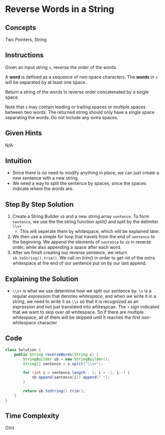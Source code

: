 # Reverse Words in a String

## Concepts
Two Pointers, String

## Instructions
Given an input string ```s```, reverse the order of the words.

A **word** is defined as a sequence of non-space characters. The **words** in ```s``` will be separated by at least one space.

Return a string of the words in reverse order concatenated by a single space.

Note that ```s``` may contain leading or trailing spaces or multiple spaces between two words. The returned string should only have a single space separating the words. Do not include any extra spaces.

## Given Hints
N/A

## Intuition
- Since there is no need to modify anything in place, we can just create a new sentence with a new string.
- We need a way to split the sentence by spaces, since the spaces indicate where the words are.

## Step By Step Solution
1. Create a String Builder ```sb``` and a new string array ```sentence```. To form ```sentence```, we use the the string function _split()_ and split by the delimiter ```\\s+```
   * This will seperate them by whitespace, which will be explained later.
3. We then use a simple for loop that travels from the end of ```sentence``` to the beginning. We append the elements of ```sentence``` to ```sb``` in reverse order, while also appending a space after each word.
4. After we finish creating our reverse sentence, we return ```sb.toString().trim()```. We call on _trim()_ in order to get rid of the extra whitespace at the end of our sentence put on by our last append.

## Explaining the Solution
- ```\\s+``` is what we use determine how we split our sentence by. ```\s``` is a regular expression that denotes _whitespace_, and when we write it in a string, we need to write it as ```\\s``` so that it is recognized as an expression and not just translated into whitespcae. The ```+``` sign indicated that we want to skip over _all_ whitespace. So if there are multiple whitespace, all of them will be skipped until it reaches the first non-whitespace character

## Code
```java
class Solution {
    public String reverseWords(String s) {
        StringBuilder sb = new StringBuilder();
        String[] sentence = s.split("\\s+");

        for (int i = sentence.length - 1; i > -1; i--) {
            sb.append(sentence[i]).append(" ");
        }

        return sb.toString().trim();
    }
}
```


## Time Complexity
O(n)
